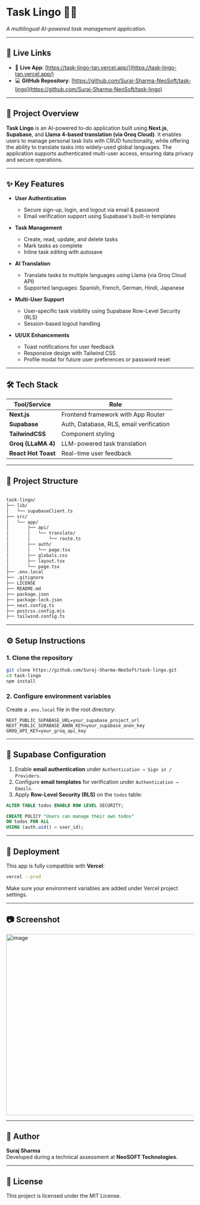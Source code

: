 # Task Lingo 📝🌐  
_A multilingual AI-powered task management application._

---

## 🔗 Live Links

- 🚀 **Live App**: [https://task-lingo-tan.vercel.app/](https://task-lingo-tan.vercel.app/)
- 💻 **GitHub Repository**: [https://github.com/Suraj-Sharma-NeoSoft/task-lingo](https://github.com/Suraj-Sharma-NeoSoft/task-lingo)

---

## 📌 Project Overview

**Task Lingo** is an AI-powered to-do application built using **Next.js**, **Supabase**, and **Llama 4-based translation (via Groq Cloud)**. It enables users to manage personal task lists with CRUD functionality, while offering the ability to translate tasks into widely-used global languages. The application supports authenticated multi-user access, ensuring data privacy and secure operations.

---

## ✨ Key Features

- **User Authentication**
  - Secure sign-up, login, and logout via email & password
  - Email verification support using Supabase's built-in templates

- **Task Management**
  - Create, read, update, and delete tasks
  - Mark tasks as complete
  - Inline task editing with autosave 

- **AI Translation**
  - Translate tasks to multiple languages using Llama (via Groq Cloud API)
  - Supported languages: Spanish, French, German, Hindi, Japanese

- **Multi-User Support**
  - User-specific task visibility using Supabase Row-Level Security (RLS)
  - Session-based logout handling

- **UI/UX Enhancements**
  - Toast notifications for user feedback
  - Responsive design with Tailwind CSS
  - Profile modal for future user preferences or password reset

---

## 🛠 Tech Stack

| Tool/Service    | Role                                   |
|-----------------|----------------------------------------|
| **Next.js**     | Frontend framework with App Router     |
| **Supabase**    | Auth, Database, RLS, email verification |
| **TailwindCSS** | Component styling                      |
| **Groq (LLaMA 4)**| LLM-powered task translation           |
| **React Hot Toast** | Real-time user feedback            |

---

## 📂 Project Structure

```bash

task-lingo/
├── lib/
│   └── supabaseClient.ts
├── src/
│   └── app/
│       ├── api/
│       │   └── translate/
│       │       └── route.ts
│       ├── auth/
│       │   └── page.tsx
│       ├── globals.css
│       ├── layout.tsx
│       └── page.tsx
├── .env.local
├── .gitignore
├── LICENSE
├── README.md
├── package.json
├── package-lock.json
├── next.config.ts
├── postcss.config.mjs
├── tailwind.config.ts
```
---

## ⚙️ Setup Instructions

### 1. Clone the repository

```bash
git clone https://github.com/Suraj-Sharma-NeoSoft/task-lingo.git
cd task-lingo
npm install
```

### 2. Configure environment variables

Create a `.env.local` file in the root directory:

```env
NEXT_PUBLIC_SUPABASE_URL=your_supabase_project_url
NEXT_PUBLIC_SUPABASE_ANON_KEY=your_supabase_anon_key
GROQ_API_KEY=your_groq_api_key
```

---

## 🔐 Supabase Configuration

1. Enable **email authentication** under `Authentication → Sign in / Providers`.
2. Configure **email templates** for verification under `Authentication → Emails`.
3. Apply **Row-Level Security (RLS)** on the `todos` table:

```sql
ALTER TABLE todos ENABLE ROW LEVEL SECURITY;

CREATE POLICY "Users can manage their own todos"
ON todos FOR ALL
USING (auth.uid() = user_id);
```

---

## 🚀 Deployment

This app is fully compatible with **Vercel**:

```bash
vercel --prod
```

Make sure your environment variables are added under Vercel project settings.

---

## 📷 Screenshot

<img width="960" height="486" alt="image" src="https://github.com/user-attachments/assets/74e315e6-55b1-4c82-ae3d-d3edaeda28dd" />

---

## 👤 Author

**Suraj Sharma** <br/>
Developed during a technical assessment at **NeoSOFT Technologies**.

---

## 📄 License

This project is licensed under the MIT License.
